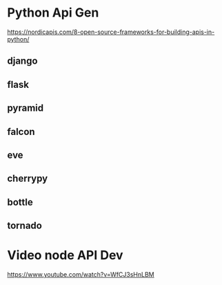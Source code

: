 ﻿# Python Api Gen 

<https://nordicapis.com/8-open-source-frameworks-for-building-apis-in-python/>

## django

## flask

## pyramid

## falcon 

## eve 

## cherrypy 

## bottle

## tornado



# Video node API Dev

<https://www.youtube.com/watch?v=WfCJ3sHnLBM> 
